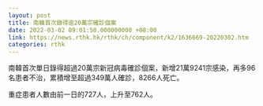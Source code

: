 ```yaml
---
layout: post
title: 南韓首次錄得逾20萬宗確診個案
date: 2022-03-02 09:01:50.000000000 +08:00
link: https://news.rthk.hk/rthk/ch/component/k2/1636669-20220302.htm
categories: rthk
---
```


南韓首次單日錄得超過20萬宗新冠病毒確診個案，新增21萬9241宗感染，再多96名患者不治，累積增至超過349萬人確診，8266人死亡。

重症患者人數由前一日的727人，上升至762人。
